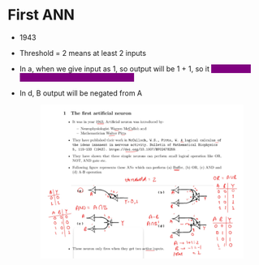 # First ANN

* 1943
* Threshold = 2 means at least 2 inputs
* In a, when we give input as 1, so output will be 1 + 1, so it <mark style="color:purple;background-color:purple;">reaches the threshold 2, so it gives output as 1</mark>
*   In d, B output will be negated from A

    <figure><img src="../../.gitbook/assets/image (5) (1) (1) (1) (1).png" alt=""><figcaption></figcaption></figure>
